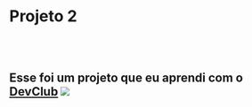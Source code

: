 <h1>Projeto 2</h1>
<br>
<br>
<h2>Esse foi um projeto que eu aprendi com o <a href= "https://rodolfomori.com.br/devclub">DevClub</a>

<img src= "https://github.com/Diomario-jr/Projeto-2/blob/main/img/We%20Care.png?raw=true">
